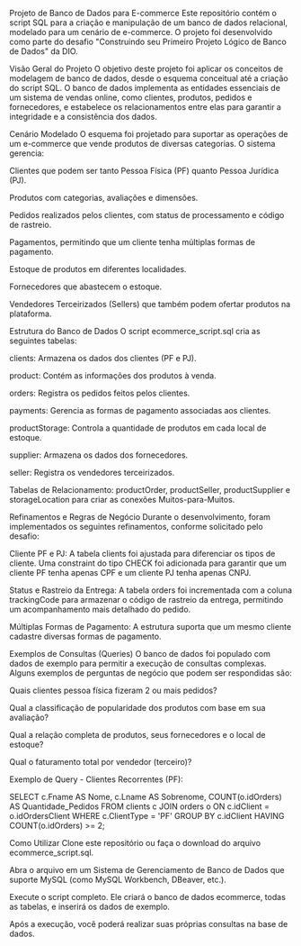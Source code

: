 Projeto de Banco de Dados para E-commerce
Este repositório contém o script SQL para a criação e manipulação de um banco de dados relacional, modelado para um cenário de e-commerce. O projeto foi desenvolvido como parte do desafio "Construindo seu Primeiro Projeto Lógico de Banco de Dados" da DIO.

Visão Geral do Projeto
O objetivo deste projeto foi aplicar os conceitos de modelagem de banco de dados, desde o esquema conceitual até a criação do script SQL. O banco de dados implementa as entidades essenciais de um sistema de vendas online, como clientes, produtos, pedidos e fornecedores, e estabelece os relacionamentos entre elas para garantir a integridade e a consistência dos dados.

Cenário Modelado
O esquema foi projetado para suportar as operações de um e-commerce que vende produtos de diversas categorias. O sistema gerencia:

Clientes que podem ser tanto Pessoa Física (PF) quanto Pessoa Jurídica (PJ).

Produtos com categorias, avaliações e dimensões.

Pedidos realizados pelos clientes, com status de processamento e código de rastreio.

Pagamentos, permitindo que um cliente tenha múltiplas formas de pagamento.

Estoque de produtos em diferentes localidades.

Fornecedores que abastecem o estoque.

Vendedores Terceirizados (Sellers) que também podem ofertar produtos na plataforma.

Estrutura do Banco de Dados
O script ecommerce_script.sql cria as seguintes tabelas:

clients: Armazena os dados dos clientes (PF e PJ).

product: Contém as informações dos produtos à venda.

orders: Registra os pedidos feitos pelos clientes.

payments: Gerencia as formas de pagamento associadas aos clientes.

productStorage: Controla a quantidade de produtos em cada local de estoque.

supplier: Armazena os dados dos fornecedores.

seller: Registra os vendedores terceirizados.

Tabelas de Relacionamento: productOrder, productSeller, productSupplier e storageLocation para criar as conexões Muitos-para-Muitos.

Refinamentos e Regras de Negócio
Durante o desenvolvimento, foram implementados os seguintes refinamentos, conforme solicitado pelo desafio:

Cliente PF e PJ: A tabela clients foi ajustada para diferenciar os tipos de cliente. Uma constraint do tipo CHECK foi adicionada para garantir que um cliente PF tenha apenas CPF e um cliente PJ tenha apenas CNPJ.

Status e Rastreio da Entrega: A tabela orders foi incrementada com a coluna trackingCode para armazenar o código de rastreio da entrega, permitindo um acompanhamento mais detalhado do pedido.

Múltiplas Formas de Pagamento: A estrutura suporta que um mesmo cliente cadastre diversas formas de pagamento.

Exemplos de Consultas (Queries)
O banco de dados foi populado com dados de exemplo para permitir a execução de consultas complexas. Alguns exemplos de perguntas de negócio que podem ser respondidas são:

Quais clientes pessoa física fizeram 2 ou mais pedidos?

Qual a classificação de popularidade dos produtos com base em sua avaliação?

Qual a relação completa de produtos, seus fornecedores e o local de estoque?

Qual o faturamento total por vendedor (terceiro)?

Exemplo de Query - Clientes Recorrentes (PF):

SELECT
    c.Fname AS Nome,
    c.Lname AS Sobrenome,
    COUNT(o.idOrders) AS Quantidade_Pedidos
FROM
    clients c
JOIN
    orders o ON c.idClient = o.idOrdersClient
WHERE
    c.ClientType = 'PF'
GROUP BY
    c.idClient
HAVING
    COUNT(o.idOrders) >= 2;

Como Utilizar
Clone este repositório ou faça o download do arquivo ecommerce_script.sql.

Abra o arquivo em um Sistema de Gerenciamento de Banco de Dados que suporte MySQL (como MySQL Workbench, DBeaver, etc.).

Execute o script completo. Ele criará o banco de dados ecommerce, todas as tabelas, e inserirá os dados de exemplo.

Após a execução, você poderá realizar suas próprias consultas na base de dados.
